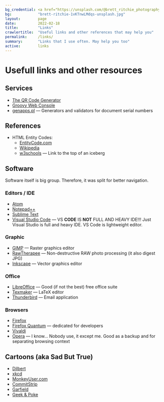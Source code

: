 ```yaml
---
bg_credential: <a href="https://unsplash.com/@brett_ritchie_photography?utm_source=unsplash&utm_medium=referral&utm_content=creditCopyText">Brett Ritchie</a> on <a href="https://unsplash.com/?utm_source=unsplash&utm_medium=referral&utm_content=creditCopyText">Unsplash</a>
bg:            "brett-ritchie-1vKTnwLMdqs-unsplash.jpg"
layout:        page
date:          2022-02-18
title:         "Links"
crawlertitle:  "Useful links and other references that may help you"
permalink:     /links/
summary:       "Links that I use often. May help you too"
active:        links
---
```


# Usefull links and other resources

## Services

- [The QR Code Generator](https://www.the-qrcode-generator.com/)
- [Groovy Web Console](https://groovyconsole.appspot.com/)
- [genapps.pl](http://genapps.pl/) &mdash; Generators and validators for document serial numbers

## References

- HTML Entity Codes:
  - [EntityCode.com](https://entitycode.com/)
  - [Wikipedia](https://en.wikipedia.org/wiki/List_of_XML_and_HTML_character_entity_references#Character_entity_references_in_HTML)
  - [w3schools](https://www.w3schools.com/charsets/ref_html_utf8.asp) &mdash; Link to the top of an iceberg

## Software

Software itself is big group. Therefore, it was split for better navigation.

### Editors / IDE

- [Atom](https://atom.io/)
- [Notepad++](https://notepad-plus-plus.org/)
- [Sublime Text](http://www.sublimetext.com/)
- [Visual Studio Code](https://code.visualstudio.com/) &mdash; VS **CODE** IS **NOT** FULL AND HEAVY IDE!!! Just Visual Studio is full and heavy IDE. VS Code is lightweight editor.

### Graphic

- [GIMP](https://www.gimp.org/) &mdash; Raster graphics editor
- [RawTherapee](https://rawtherapee.com/) &mdash; Non-destructive RAW photo processing (it also digest JPG)
- [Inkscape](https://inkscape.org) &mdash; Vector graphics editor

### Office

- [LibreOffice](https://www.libreoffice.org/) &mdash; Good (if not the best) free office suite
- [Texmaker](https://www.xm1math.net/texmaker/) &mdash; LaTeX editor
- [Thunderbird](https://www.thunderbird.net/en-US/) &mdash; Email application

### Browsers

- [Firefox](https://www.mozilla.org/en-US/firefox/new/)
- [Firefox Quantum](https://www.mozilla.org/en-US/firefox/browsers/quantum/) &mdash; dedicated for developers
- [Vivaldi](https://vivaldi.com)
- [Opera](https://www.opera.com/) &mdash; I know&hellip; Nobody use, it except me. Good as a backup and for separating browsing context

## Cartoons (aka Sad But True)

- [Dilbert](https://dilbert.com)
- [xkcd](https://xkcd.com)
- [MonkeyUser.com](https://www.monkeyuser.com)
- [CommitStrip](https://www.commitstrip.com)
- [Garfield](https://www.gocomics.com/garfield)
- [Geek & Poke](https://geek-and-poke.com)
